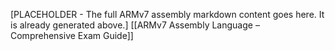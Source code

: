 [PLACEHOLDER - The full ARMv7 assembly markdown content goes here. It is already generated above.]
[[ARMv7 Assembly Language – Comprehensive Exam Guide]]